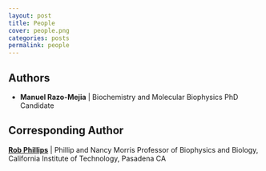 ```yaml
---
layout: post
title: People
cover: people.png
categories: posts
permalink: people
---
```


## Authors

* **Manuel Razo-Mejia** \| Biochemistry and Molecular Biophysics PhD Candidate

## Corresponding Author

[**Rob Phillips**](http://www.rpgroup.caltech.edu/) \| Phillip and Nancy Morris
Professor of Biophysics and Biology, California Institute of Technology,
Pasadena CA

